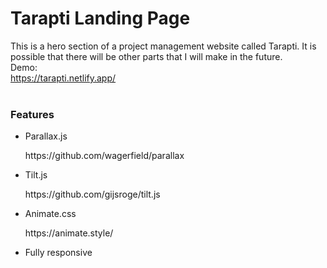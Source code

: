 # Tarapti Landing Page
This is a hero section of a project management website called Tarapti. It is possible that there will be other parts that I will make in the future. <br>
Demo: <br>
https://tarapti.netlify.app/
<br>
<br>
<h3>Features</h3>
<ul>
  <li>
    <p>Parallax.js</p>
    <p>https://github.com/wagerfield/parallax</p>
  </li>
  <li>
    <p>Tilt.js</p>
    <p>https://github.com/gijsroge/tilt.js</p>
  </li>
  <li>
    <p>Animate.css</p>
    <p>https://animate.style/</p>
  </li>
  <li>
    <p>Fully responsive</p>
  </li>
</ul>
